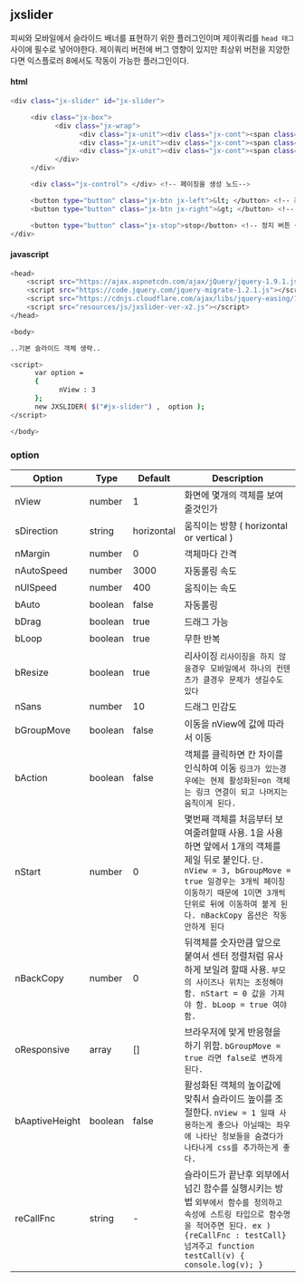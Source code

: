 ﻿﻿jxslider
-
피씨와 모바일에서 슬라이드 배너를 표현하기 위한 플러그인이며 제이쿼리를 `head 태그` 사이에 필수로 넣어야한다.
제이쿼리 버전에 버그 영향이 있지만  최상위 버전을 지양한다면 익스플로러 8에서도 작동이 가능한 플러그인이다.

#### html

 ``` sh
 <div class="jx-slider" id="jx-slider">

      <div class="jx-box">
            <div class="jx-wrap">
                  <div class="jx-unit"><div class="jx-cont"><span class="thumb"><img src="resources/imgs/img_1.jpg" alt=""></span></div></div>
                  <div class="jx-unit"><div class="jx-cont"><span class="thumb"><img src="resources/imgs/img_2.jpg" alt=""></span></div></div>
                  <div class="jx-unit"><div class="jx-cont"><span class="thumb"><img src="resources/imgs/img_3.jpg" alt=""></span></div></div>
            </div>
      </div>

      <div class="jx-control"> </div> <!-- 페이징을 생성 노드-->

      <button type="button" class="jx-btn jx-left">&lt; </button> <!-- 좌버튼 생성 노드 -->
      <button type="button" class="jx-btn jx-right">&gt; </button> <!-- 우버튼 생성 노드 -->

      <button type="button" class="jx-stop">stop</button> <!-- 정지 버튼 생성 노드 -->
</div>

````


#### javascript

```` sh
<head>
    <script src="https://ajax.aspnetcdn.com/ajax/jQuery/jquery-1.9.1.js"></script>
    <script src="https://code.jquery.com/jquery-migrate-1.2.1.js"></script>
    <script src="https://cdnjs.cloudflare.com/ajax/libs/jquery-easing/1.4.1/jquery.easing.js"></script>
    <script src="resources/js/jxslider-ver-x2.js"></script>
</head>

<body>

..기본 슬라이드 객체 생략..

<script>
      var option =
      {
            nView : 3
      };
      new JXSLIDER( $("#jx-slider") ,  option );
</script>

</body>

````


### option

Option | Type | Default | Description
------ | ---- | ------- | -----------
nView            |  number  |  1  | 화면에 몇개의 객체를 보여줄것인가
sDirection      |  string  |  horizontal  | 움직이는 방향 ( horizontal  or vertical )
nMargin         |  number  | 0 | 객체마다 간격
nAutoSpeed   |  number  |  3000  | 자동롤링 속도
nUlSpeed       |  number  |  400 | 움직이는 속도
bAuto           |  boolean  |  false  | 자동롤링
bDrag         |  boolean  |  true  | 드래그 가능
bLoop           |  boolean  |  true  | 무한 반복
bResize         |  boolean  |  true  | 리사이징 `리사이징을 하지 않을경우 모바일에서 하나의 컨텐츠가 클경우 문제가 생길수도 있다`
nSans           |  number  |  10  | 드래그 민감도
bGroupMove  |  boolean  |  false  | 이동을 nView에 값에 따라서 이동
bAction         |  boolean  |  false  | 객체를 클릭하면 칸 차이를 인식하여 이동  `링크가 있는경우에는 현제 활성화된=on 객체는 링크 연결이 되고 나머지는 움직이게 된다.`
nStart            |  number  |  0  | 몇번째 객체를 처음부터 보여줄려할때 사용. 1을 사용하면 앞에서 1개의 객체를 제일 뒤로 붙인다. `단. nView = 3, bGroupMove = true 일경우는 3개씩 페이징 이동하기 때문에 1이면 3개씩 단위로 뒤에 이동하여 붙게 된다. nBackCopy 옵션은 작동안하게 된다`
nBackCopy     |  number  |  0  | 뒤객체를 숫자만큼 앞으로 붙여서 센터 정렬처럼 유사하게 보일려 할때 사용. `부모의 사이즈나 위치는 조정해야함. nStart = 0 값을 가져야 함. bLoop = true 여야함.`
oResponsive     |  array  |  []  | 브라우저에 맞게 반응형을 하기 위함. `bGroupMove = true 라면 false로 변하게 된다.`
bAaptiveHeight |  boolean  |  false  | 활성화된 객체의 높이값에 맞춰서 슬라이드 높이를 조절한다. `nView = 1 일때 사용하는게 좋으나 아닐때는 좌우에 나타난 정보들을 숨겼다가 나타나게 css를 추가하는게 좋다.`
reCallFnc |  string  |  -  | 슬라이드가 끝난후 외부에서 넘긴 함수를 실행시키는 방법 `외부에서 함수를 정의하고 속성에 스트링 타입으로 함수명을 적어주면 된다. ex ) {reCallFnc : testCall} 넘겨주고 function testCall(v) { console.log(v); } `




